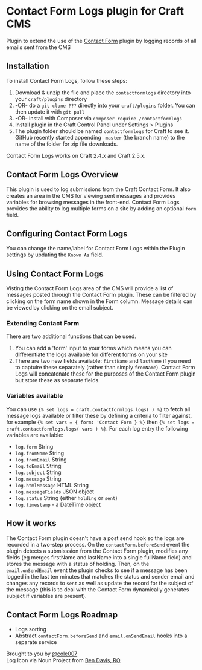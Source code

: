 # Contact Form Logs plugin for Craft CMS

Plugin to extend the use of the [Contact Form](https://github.com/craftcms/contact-form) plugin by logging records of all emails sent from the CMS

## Installation

To install Contact Form Logs, follow these steps:

1. Download & unzip the file and place the `contactformlogs` directory into your `craft/plugins` directory
2.  -OR- do a `git clone ???` directly into your `craft/plugins` folder.  You can then update it with `git pull`
3.  -OR- install with Composer via `composer require /contactformlogs`
4. Install plugin in the Craft Control Panel under Settings > Plugins
5. The plugin folder should be named `contactformlogs` for Craft to see it.  GitHub recently started appending `-master` (the branch name) to the name of the folder for zip file downloads.

Contact Form Logs works on Craft 2.4.x and Craft 2.5.x.

## Contact Form Logs Overview

This plugin is used to log submissions from the Craft Contact Form.
It also creates an area in the CMS for viewing sent messages and provides variables for browsing messages in the front-end.
Contact Form Logs provides the ability to log multiple forms on a site by adding an optional `form` field. 

## Configuring Contact Form Logs

You can change the name/label for Contact Form Logs within the Plugin settings by updating the `Known As` field.

## Using Contact Form Logs

Visting the Contact Form Logs area of the CMS will provide a list of messages posted through the Contact Form plugin.
These can be filtered by clicking on the form name shown in the Form column.
Message details can be viewed by clicking on the email subject.

### Extending Contact Form

There are two additional functions that can be used.
1. You can add a 'form' input to your forms which means you can differentiate the logs available for different forms on your site
2. There are two new fields available: `firstName` and `lastName` if you need to captuire these separately (rather than simply `fromName`). Contact Form Logs will concatenate these for the purposes of the Contact Form plugin but store these as separate fields.

### Variables available

You can use `{% set logs = craft.contactformlogs.logs( ) %}` to fetch all message logs available or filter these by defining a criteria to filter against, for example `{% set vars = { form: 'Contact Form } %}` then `{% set logs = craft.contactformlogs.logs( vars ) %}`. For each log entry the following variables are available:

- `log.form` String
- `log.fromName` String
- `log.fromEmail` String
- `log.toEmail` String
- `log.subject` String
- `log.message` String
- `log.htmlMessage` HTML String
- `log.messageFields` JSON object
- `log.status` String (either `holding` or `sent`)
- `log.timestamp` - a DateTime object

## How it works

The Contact Form plugin doesn't have a post send hook so the logs are recorded in a two-step process.
On the `contactForm.beforeSend` event the plugin detects a submisssion from the Contact Form plugin, modifies any fields (eg merges firstName and lastName into a single fullName field) and stores the message with a status of holding.
Then, on the `email.onSendEmail` event the plugin checks to see if a message has been logged in the last ten minutes that matches the status and sender email and changes any records to `sent` as well as update the record for the subject of the message (this is to deal with the Contact Form dynamically generates subject if variables are present).

## Contact Form Logs Roadmap

* Logs sorting
* Abstract `contactForm.beforeSend` and `email.onSendEmail` hooks into a separate service

Brought to you by [@cole007](http://ournameismud.co.uk/)  
Log Icon via Noun Project from [Ben Davis, RO](https://thenounproject.com/search/?q=logs&i=828711)
